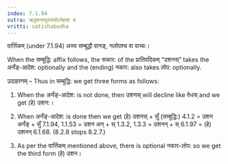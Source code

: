 ```yaml
---
index: 7.1.94
sutra: ऋदुशनस्पुरुदंसोऽनेहसां च
vritti: satishabodha
---
```



 वार्त्तिकम् (under 7.1.94) अस्‍य सम्बुद्धौ वानङ्, नलोपश्‍च वा वाच्‍यः। 


When the सम्बुद्धि: affix follows, the सकार: of the प्रातिपदिकम् “उशनस्” takes the अनँङ्-आदेश: optionally and the (ending) नकार: also takes लोप: optionally. 


उदाहरणम् – Thus in सम्बुद्धि: we get three forms as follows: 


1. When the अनँङ्-आदेश: is not done, then उशनस् will decline like वेधस् and we get (हे) उशन:। 


2. When अनँङ्-आदेश: is done then we get (हे) उशनस् + सुँ (सम्बुद्धि:) 4.1.2 = उशन अनँङ् + सुँ 7.1.94, 1.1.53 = उशन अन् + स् 1.3.2, 1.3.3 = उशनन् + स् 6.1.97 = (हे) उशनन् 6.1.68. (8.2.8 stops 8.2.7.) 


3. As per the वार्त्तिकम् mentioned above, there is optional नकार-लोप: so we get the third form (हे) उशन। 


